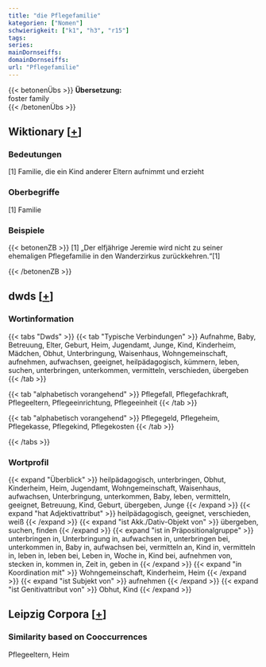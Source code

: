 ```yaml
---
title: "die Pflegefamilie"
kategorien: ["Nomen"]
schwierigkeit: ["k1", "h3", "r15"]
tags:
series:
mainDornseiffs:
domainDornseiffs:
url: "Pflegefamilie"
---
```


{{< betonenÜbs >}}
**Übersetzung:**  
foster family  
{{< /betonenÜbs >}}

## Wiktionary [[+](https://de.wiktionary.org/wiki/Pflegefamilie)]

### Bedeutungen
[1] Familie, die ein Kind anderer Eltern aufnimmt und erzieht  

### Oberbegriffe
[1] Familie  

### Beispiele
{{< betonenZB >}}
[1] „Der elfjährige Jeremie wird nicht zu seiner ehemaligen Pflegefamilie in den Wanderzirkus zurückkehren.“[1]  

{{< /betonenZB >}}


## dwds [[+](https://www.dwds.de/wb/Pflegefamilie)]

### Wortinformation
{{< tabs "Dwds" >}}
{{< tab "Typische Verbindungen" >}}
Aufnahme, Baby, Betreuung, Elter, Geburt, Heim, Jugendamt, Junge, Kind, Kinderheim, Mädchen, Obhut, Unterbringung, Waisenhaus, Wohngemeinschaft, aufnehmen, aufwachsen, geeignet, heilpädagogisch, kümmern, leben, suchen, unterbringen, unterkommen, vermitteln, verschieden, übergeben
{{< /tab >}}

{{< tab "alphabetisch vorangehend" >}}
Pflegefall, Pflegefachkraft, Pflegeeltern, Pflegeeinrichtung, Pflegeeinheit
{{< /tab >}}

{{< tab "alphabetisch vorangehend" >}}
Pflegegeld, Pflegeheim, Pflegekasse, Pflegekind, Pflegekosten
{{< /tab >}}

{{< /tabs >}}

### Wortprofil
{{< expand "Überblick" >}} heilpädagogisch, unterbringen, Obhut, Kinderheim, Heim, Jugendamt, Wohngemeinschaft, Waisenhaus, aufwachsen, Unterbringung, unterkommen, Baby, leben, vermitteln, geeignet, Betreuung, Kind, Geburt, übergeben, Junge {{< /expand >}}
{{< expand "hat Adjektivattribut" >}} heilpädagogisch, geeignet, verschieden, weiß {{< /expand >}}
{{< expand "ist Akk./Dativ-Objekt von" >}} übergeben, suchen, finden {{< /expand >}}
{{< expand "ist in Präpositionalgruppe" >}} unterbringen in, Unterbringung in, aufwachsen in, unterbringen bei, unterkommen in, Baby in, aufwachsen bei, vermitteln an, Kind in, vermitteln in, leben in, leben bei, Leben in, Woche in, Kind bei, aufnehmen von, stecken in, kommen in, Zeit in, geben in {{< /expand >}}
{{< expand "in Koordination mit" >}} Wohngemeinschaft, Kinderheim, Heim {{< /expand >}}
{{< expand "ist Subjekt von" >}} aufnehmen {{< /expand >}}
{{< expand "ist Genitivattribut von" >}} Obhut, Kind {{< /expand >}}

## Leipzig Corpora [[+](https://corpora.uni-leipzig.de/en/res?word=Pflegefamilie&corpusId=deu_newscrawl-public_2018)]


### Similarity based on Cooccurrences
Pflegeeltern, Heim

